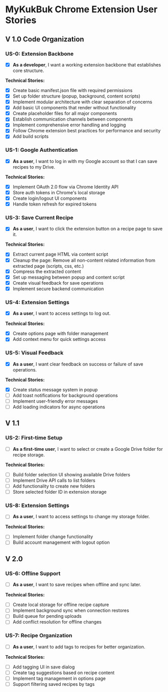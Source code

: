 # MyKukBuk Chrome Extension User Stories

## V 1.0 Code Organization

### US-0: Extension Backbone
- [x] **As a developer**, I want a working extension backbone that establishes core structure.

**Technical Stories:**
- [x] Create basic manifest.json file with required permissions
- [x] Set up folder structure (popup, background, content scripts)
- [x] Implement modular architecture with clear separation of concerns
- [x] Add basic UI components that render without functionality
- [x] Create placeholder files for all major components
- [x] Establish communication channels between components
- [x] Implement comprehensive error handling and logging
- [x] Follow Chrome extension best practices for performance and security
- [x] Add build scripts

### US-1: Google Authentication
- [x] **As a user**, I want to log in with my Google account so that I can save recipes to my Drive.

**Technical Stories:**
- [x] Implement OAuth 2.0 flow via Chrome Identity API
- [x] Store auth tokens in Chrome's local storage
- [x] Create login/logout UI components
- [x] Handle token refresh for expired tokens

### US-3: Save Current Recipe
- [x] **As a user**, I want to click the extension button on a recipe page to save it.

**Technical Stories:**
- [x] Extract current page HTML via content script
- [x] Cleanup the page: Remove all non-content related information from extracted page (scripts, css, etc.)
- [x] Compress the extracted content
- [x] Set up messaging between popup and content script
- [x] Create visual feedback for save operations
- [x] Implement secure backend communication

### US-4: Extension Settings
- [x] **As a user**, I want to access settings to log out.

**Technical Stories:**
- [x] Create options page with folder management
- [x] Add context menu for quick settings access

### US-5: Visual Feedback
- [x] **As a user**, I want clear feedback on success or failure of save operations.

**Technical Stories:**
- [x] Create status message system in popup
- [ ] Add toast notifications for background operations
- [ ] Implement user-friendly error messages
- [ ] Add loading indicators for async operations

## V 1.1
### US-2: First-time Setup
- [ ] **As a first-time user**, I want to select or create a Google Drive folder for recipe storage.

**Technical Stories:**
- [ ] Build folder selection UI showing available Drive folders
- [ ] Implement Drive API calls to list folders
- [ ] Add functionality to create new folders
- [ ] Store selected folder ID in extension storage

### US-8: Extension Settings
-[ ] **As a user**, I want to access settings to change my storage folder.

**Technical Stories:**
- [ ] Implement folder change functionality
- [ ] Build account management with logout option

## V 2.0

### US-6: Offline Support
-[ ] **As a user**, I want to save recipes when offline and sync later.

**Technical Stories:**
- [ ] Create local storage for offline recipe capture
- [ ] Implement background sync when connection restores
- [ ] Build queue for pending uploads
- [ ] Add conflict resolution for offline changes

### US-7: Recipe Organization
-[ ] **As a user**, I want to add tags to recipes for better organization.

**Technical Stories:**
- [ ] Add tagging UI in save dialog
- [ ] Create tag suggestions based on recipe content
- [ ] Implement tag management in options page
- [ ] Support filtering saved recipes by tags
